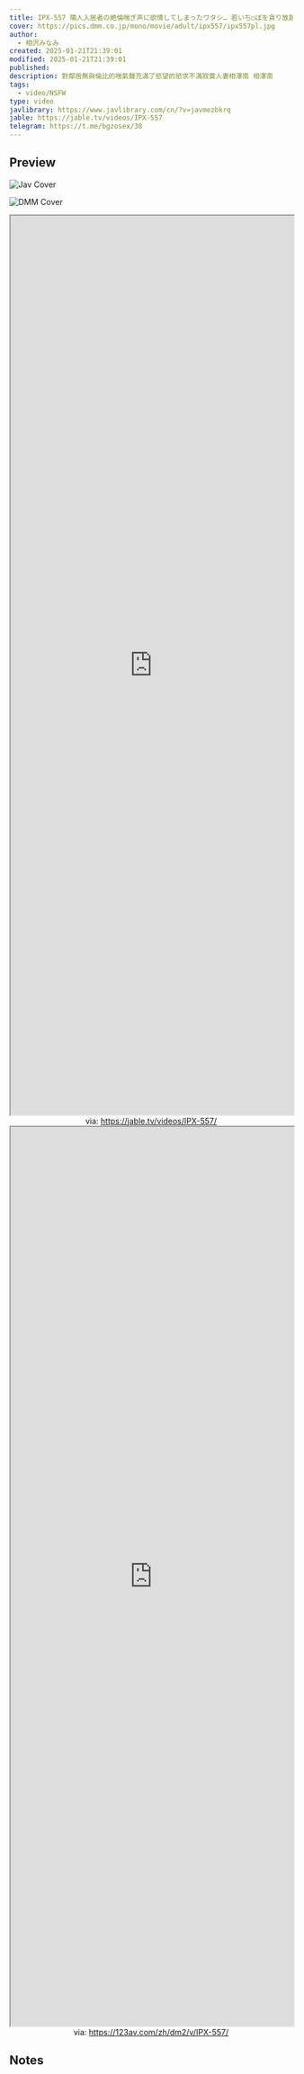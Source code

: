 ```yaml
---
title: IPX-557 隣人入居者の絶倫喘ぎ声に欲情してしまったワタシ… 若いち○ぽを貪り放題！！管理人NTR 相沢みなみ
cover: https://pics.dmm.co.jp/mono/movie/adult/ipx557/ipx557pl.jpg
author:
  - 相沢みなみ
created: 2025-01-21T21:39:01
modified: 2025-01-21T21:39:01
published: 
description: 對鄰居無與倫比的喘氣聲充滿了慾望的慾求不滿寂寞人妻相澤南 相澤南
tags:
  - video/NSFW
type: video
javlibrary: https://www.javlibrary.com/cn/?v=javmezbkrq
jable: https://jable.tv/videos/IPX-557
telegram: https://t.me/bgzosex/38
---
```

## Preview

![Jav Cover](http://img46.pixhost.to/images/148/165417324_i451896.jpg)

![DMM Cover](https://pics.dmm.co.jp/mono/movie/adult/ipx557/ipx557pl.jpg)

<iframe src='https://jable.tv/videos/IPX-557/' style='height:40vh;width:100%' class='iframe-radius' allow='fullscreen'></iframe>
<center>via: <a href='https://jable.tv/videos/IPX-557/' target='_blank' class='external-link'>https://jable.tv/videos/IPX-557/</a></center>

<iframe src='https://123av.com/zh/dm2/v/IPX-557/' style='height:40vh;width:100%' class='iframe-radius' allow='fullscreen'></iframe>
<center>via: <a href='https://123av.com/zh/dm2/v/IPX-557/' target='_blank' class='external-link'>https://123av.com/zh/dm2/v/IPX-557/</a></center>

## Notes

